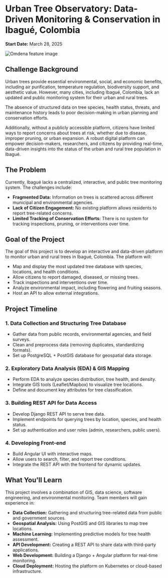 # Urban Tree Observatory: Data-Driven Monitoring & Conservation in Ibagué, Colombia

**Start Date:** March 28, 2025

![Omdena feature image](https://v5.airtableusercontent.com/v3/u/39/39/1742709600000/eSEpsPtfAvlKLChDHJ9vkg/JVDMnPuAmdU579fucwEMQT7LCMQGNkmSg7PAxmuYzcwJZ5mPysl3-wocFiCeQbtgS5VBr7EML1uLknIVUu8ghzQq-CN6rtOlVu7-dNcBJwemtHyadntndlKJCMWVoHNtUmAaF9acg0FsXE9TQ4oxJQ/r5puAWg6oO4-d46_ZUr0Ln5nsAa6iC18tBx4maG5mpM)

## Challenge Background

Urban trees provide essential environmental, social, and economic benefits, including air purification, temperature regulation, biodiversity support, and aesthetic value. However, many cities, including Ibagué, Colombia, lack an updated and public monitoring system for their urban and rural trees.

The absence of structured data on tree species, health status, threats, and maintenance history leads to poor decision-making in urban planning and conservation efforts.

Additionally, without a publicly accessible platform, citizens have limited ways to report concerns about trees at risk, whether due to disease, improper pruning, or urban expansion. A robust digital platform can empower decision-makers, researchers, and citizens by providing real-time, data-driven insights into the status of the urban and rural tree population in Ibagué.

## The Problem

Currently, Ibagué lacks a centralized, interactive, and public tree monitoring system. The challenges include:

- **Fragmented Data:** Information on trees is scattered across different municipal and environmental agencies.
- **Lack of Citizen Engagement:** No existing platform allows residents to report tree-related concerns.
- **Limited Tracking of Conservation Efforts:** There is no system for tracking inspections, pruning, or interventions over time.

## Goal of the Project

The goal of this project is to develop an interactive and data-driven platform to monitor urban and rural trees in Ibagué, Colombia. The platform will:

- Map and display the most updated tree database with species, locations, and health conditions.
- Allow citizens to report damaged, diseased, or missing trees.
- Track inspections and interventions over time.
- Analyze environmental impact, including flowering and fruiting seasons.
- Host an API to allow external integrations.

## Project Timeline

### 1. Data Collection and Structuring Tree Database

- Gather data from public records, environmental agencies, and field surveys.
- Clean and preprocess data (removing duplicates, standardizing formats).
- Set up PostgreSQL + PostGIS database for geospatial data storage.

### 2. Exploratory Data Analysis (EDA) & GIS Mapping

- Perform EDA to analyze species distribution, tree health, and density.
- Integrate GIS tools (Leaflet/Mapbox) to visualize tree locations.
- Define and document key attributes for tree classification.

### 3. Building REST API for Data Access

- Develop Django REST API to serve tree data.
- Implement endpoints for querying trees by location, species, and health status.
- Set up authentication and user roles (admin, researchers, public users).

### 4. Developing Front-end

- Build Angular UI with interactive maps.
- Allow users to search, filter, and report tree conditions.
- Integrate the REST API with the frontend for dynamic updates.

## What You'll Learn

This project involves a combination of GIS, data science, software engineering, and environmental monitoring. Team members will gain experience in:

- **Data Collection:** Gathering and structuring tree-related data from public and government sources.
- **Geospatial Analysis:** Using PostGIS and GIS libraries to map tree locations.
- **Machine Learning:** Implementing predictive models for tree health assessment.
- **API Development:** Creating a REST API to share data with third-party applications.
- **Web Development:** Building a Django + Angular platform for real-time monitoring.
- **Cloud Deployment:** Hosting the platform on Kubernetes or cloud-based infrastructure.
